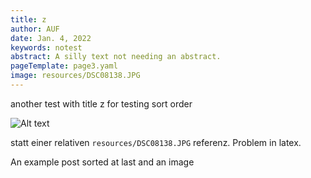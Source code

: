 ```yaml
---
title: z
author: AUF
date: Jan. 4, 2022
keywords: notest
abstract: A silly text not needing an abstract.
pageTemplate: page3.yaml
image: resources/DSC08138.JPG
---
```


another test with title z for testing sort order

![Alt text](/home/frank/Workspace8/ssg/docs/site/dough/Blog/SubBlog/resources/DSC08138.JPG)

statt einer relativen `resources/DSC08138.JPG` referenz. Problem in latex.

  An example post sorted at last
  and an image
